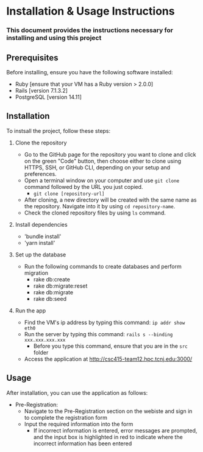 # Installation & Usage Instructions 
### This document provides the instructions necessary for installing and using this project 

## Prerequisites 
Before installing, ensure you have the following software installed: 
- Ruby [ensure that your VM has a Ruby version > 2.0.0]
- Rails [version 7.1.3.2]
- PostgreSQL [version 14.11]

## Installation 
To instsall the project, follow these steps: 
1. Clone the repository 
   - Go to the GitHub page for the repository you want to clone and click on the green "Code" button, then choose either to clone using HTTPS, SSH, or GitHub CLI,  depending on your setup and preferences. 
   - Open a terminal window on your computer and use `git clone` command followed by the URL you just copied. 
        - `git clone [repository-url]`
   - After cloning, a new directory will be created with the same name as the repository. Navigate into it by using `cd repository-name`. 
   - Check the cloned repository files by using `ls` command. 

2. Install dependencies 
   - 'bundle install' 
   - 'yarn install' 

3. Set up the database 
   - Run the following commands to create databases and perform migration 
      - rake db:create 
      - rake db:migrate:reset
      - rake db:migrate
      - rake db:seed

4. Run the app 
   - Find the VM's ip address by typing this command: `ip addr show eth0` 
   - Run the server by typing this command: `rails s --binding xxx.xxx.xxx.xxx`
     - Before you type this command, ensure that you are in the `src` folder 
   - Access the application at http://csc415-team12.hpc.tcnj.edu:3000/ 


## Usage 
After installation, you can use the application as follows: 

- Pre-Registration: 
  - Navigate to the Pre-Registration section on the webiste and sign in to complete the registration form 
  - Input the required information into the form
    - If incorrect information is entered, error messages are prompted, and the input box is highlighted in red to indicate where the incorrect information has been entered 
 


 


